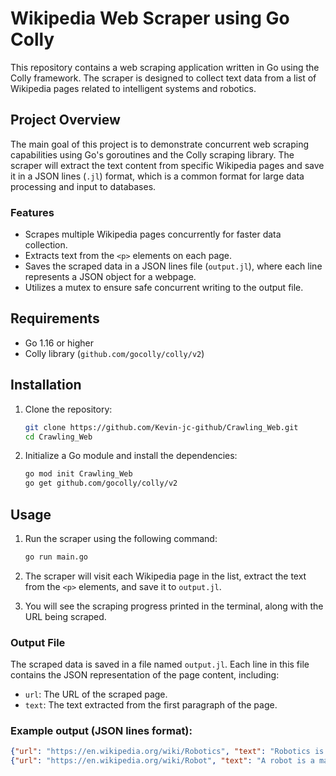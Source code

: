 # Wikipedia Web Scraper using Go Colly

This repository contains a web scraping application written in Go using the Colly framework. The scraper is designed to collect text data from a list of Wikipedia pages related to intelligent systems and robotics.

## Project Overview

The main goal of this project is to demonstrate concurrent web scraping capabilities using Go's goroutines and the Colly scraping library. The scraper will extract the text content from specific Wikipedia pages and save it in a JSON lines (`.jl`) format, which is a common format for large data processing and input to databases.

### Features

- Scrapes multiple Wikipedia pages concurrently for faster data collection.
- Extracts text from the `<p>` elements on each page.
- Saves the scraped data in a JSON lines file (`output.jl`), where each line represents a JSON object for a webpage.
- Utilizes a mutex to ensure safe concurrent writing to the output file.

## Requirements

- Go 1.16 or higher
- Colly library (`github.com/gocolly/colly/v2`)

## Installation

1. Clone the repository:

    ```sh
    git clone https://github.com/Kevin-jc-github/Crawling_Web.git
    cd Crawling_Web
    ```

2. Initialize a Go module and install the dependencies:

    ```sh
    go mod init Crawling_Web
    go get github.com/gocolly/colly/v2
    ```

## Usage

1. Run the scraper using the following command:

    ```sh
    go run main.go
    ```

2. The scraper will visit each Wikipedia page in the list, extract the text from the `<p>` elements, and save it to `output.jl`.

3. You will see the scraping progress printed in the terminal, along with the URL being scraped.

### Output File

The scraped data is saved in a file named `output.jl`. Each line in this file contains the JSON representation of the page content, including:
- `url`: The URL of the scraped page.
- `text`: The text extracted from the first paragraph of the page.

### Example output (JSON lines format):

```json
{"url": "https://en.wikipedia.org/wiki/Robotics", "text": "Robotics is an interdisciplinary branch of engineering and science that includes mechanical engineering, electronics, computer science, and others."}
{"url": "https://en.wikipedia.org/wiki/Robot", "text": "A robot is a machine—especially one programmable by a computer—capable of carrying out a complex series of actions automatically."}

